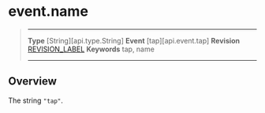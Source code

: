 
# event.name

> --------------------- ------------------------------------------------------------------------------------------
> __Type__              [String][api.type.String]
> __Event__             [tap][api.event.tap]
> __Revision__          [REVISION_LABEL](REVISION_URL)
> __Keywords__          tap, name
> --------------------- ------------------------------------------------------------------------------------------

## Overview

The string `"tap"`.